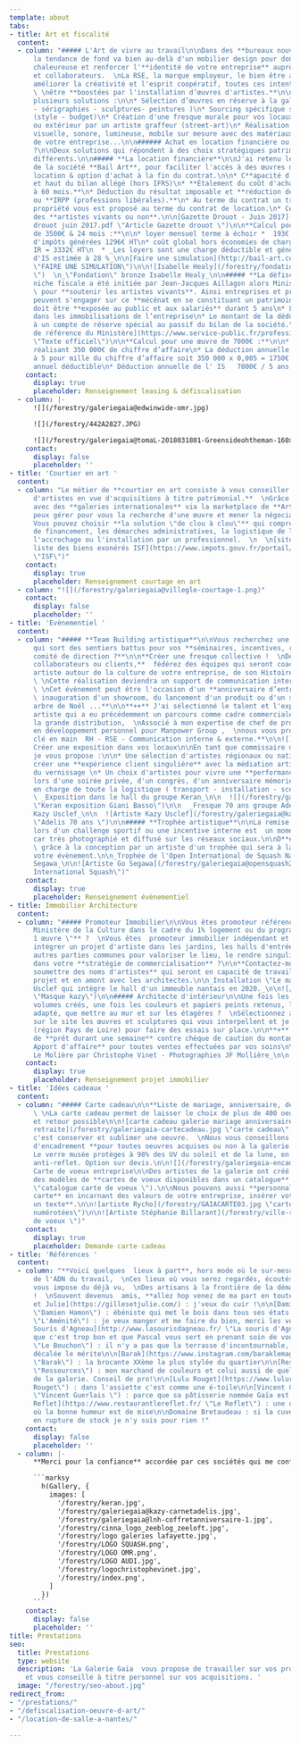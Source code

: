 ```yaml
---
template: about
tabs:
- title: Art et fiscalité
  content:
  - column: "##### L'Art de vivre au travail\n\nDans des **bureaux nouvelles générations,**
      la tendance de fond va bien au-delà d'un mobilier design pour donner une ambiance
      chaleureuse et renforcer l'**identité de votre entreprise** auprès de vos clients
      et collaborateurs.  \nLa RSE, la marque employeur, le bien être au travail pour
      améliorer la créativité et l'esprit coopératif, toutes ces intentions peuvent
      \ \nêtre **boostées par l'installation d’œuvres d'artistes.**\n\nJe vous propose
      plusieurs solutions :\n\n* Sélection d’œuvres en réserve à la galerie (photos
      - sérigraphies - sculptures- peintures )\n* Sourcing spécifique selon vos critères
      (style - budget)\n* Création d'une fresque murale pour vos locaux en intérieur
      ou extérieur par un artiste graffeur (street-art)\n* Réalisation d'une installation
      visuelle, sonore, lumineuse, mobile sur mesure avec des matériaux de recyclage
      de votre entreprise...\n\n###### Achat en location financière ou en défiscalisation
      ?\n\nDeux solutions qui répondent à des choix stratégiques patrimoniaux et fiscaux
      différents.\n\n##### **La location financière**\n\nJ'ai retenu le professionnalisme
      de la société **Bail Art**, pour faciliter l'accès à des œuvres d'art avec la
      location & option d'achat à la fin du contrat.\n\n* C**apacité d'emprunt** préservée
      et haut du bilan allégé (hors IFRS)\n* **Étalement du coût d'achat** de **13
      à 60 mois.**\n* Déduction du résultat imposable et **réduction de l'IS (entreprises)**
      ou **IRPP (professions libérales).**\n* Au terme du contrat un transfert de
      propriété vous est proposé au terme du contrat de location.\n* Cela concerne
      des **artistes vivants ou non**.\n\n[Gazette Drouot - Juin 2017](https://galeriegaia.fr/forestry/Gazette
      drouot juin 2017.pdf \"Article Gazette drouot \")\n\n**Calcul pour une œuvre
      de 3500€ & 24 mois :**\n\n* loyer mensuel terme à échoir *  193€ HT\n* économies
      d'impôts générées 1296€ HT\n* coût global hors économies de charges sociales,
      IR = 3332€ HT\n  * _Les loyers sont une charge déductible et génèrent une économie
      d'IS estimée à 28 %_\n\n[Faire une simulation](http://bail-art.com/le-leasing/
      \"FAIRE UNE SIMULATION\")\n\n![Isabelle Healy](/forestry/fondation.jpg \"Sculpture
      \")  \n_\"Fondation\" bronze Isabelle Healy_\n\n##### **La défiscalisation**\n\nCette
      niche fiscale a été initiée par Jean-Jacques Aillagon alors Ministre de la Culture
      \ pour **soutenir les artistes vivants**. Ainsi entreprises et professions libérales
      peuvent s'engager sur ce **mécénat en se constituant un patrimoine.**\n\n* L’œuvre
      doit être **exposée au public et aux salariés** durant 5 ans\n* L’œuvre figure
      dans les immobilisations de l’entreprise\n* Le montant de la déduction est inscrit
      à un compte de réserve spécial au passif du bilan de la société.\n\n  [Texte
      de référence du Ministère](https://www.service-public.fr/professionnels-entreprises/vosdroits/F32914
      \"Texte officiel\")\n\n**Calcul pour une œuvre de 7000€ :**\n\n* Une entreprise
      réalisant 350 000€ de chiffre d’affaire\n* La déduction annuelle est plafonnée
      à 5 pour mille du chiffre d’affaire soit 350 000 x 0,005 = 1750€ de plafond
      annuel déductible\n* Déduction annuelle de l' IS   7000€ / 5 ans = 1400€\n\n![](/forestry/galeriegaia@boisrond-omr.jpg)"
    contact:
      display: true
      placeholder: Renseignement leasing & défiscalisation
  - column: |-
      ![](/forestry/galeriegaia@edwinwide-omr.jpg)

      ![](/forestry/442A2827.JPG)

      ![](/forestry/galeriegaia@tomaL-2018031801-Greensideohtheman-160x121cm-ES.jpg)
    contact:
      display: false
      placeholder: ''
- title: 'Courtier en art '
  content:
  - column: "Le métier de **courtier en art consiste à vous conseiller sur une sélection
      d'artistes en vue d'acquisitions à titre patrimonial.**  \nGrâce à des contacts
      avec des **galeries internationales** via la marketplace de **Artprice**, je
      peux gérer pour vous la recherche d'une œuvre et mener la négociation.  \n  \n\\++
      Vous pouvez choisir **la solution \"de clou à clou\"** qui comprend le dossier
      de financement, les démarches administratives, la logistique de livraison et
      l'accrochage ou l'installation par un professionnel.  \n  \n[site info.gouv
      liste des biens exonérés ISF](https://www.impots.gouv.fr/portail/particulier/patrimoine-taxable-lisf
      \"ISF\")"
    contact:
      display: true
      placeholder: Renseignement courtage en art
  - column: "![](/forestry/galeriegaia@villegle-courtage-1.png)"
    contact:
      display: false
      placeholder: ''
- title: 'Evènementiel '
  content:
  - column: "##### **Team Building artistique**\n\nVous recherchez une idée originale,
      qui sort des sentiers battus pour vos **séminaires, incentives, réunions de
      comité de direction ?**\n\n**Créer une fresque collective !  \nDe 10 à 1000
      collaborateurs ou clients,**  fédérez des équipes qui seront coachées par une
      artiste autour de la culture de votre entreprise, de son Histoire, de ses  valeurs.
      \ \nCette réalisation deviendra un support de communication interne et externe.
      \ \nCet évènement peut être l'occasion d'un **anniversaire d’entreprise, d'une
      \ inauguration d'un showroom, du lancement d'un produit ou d'un service, d'un
      arbre de Noël ...**\n\n**++** J'ai sélectionné le talent et l'expérience d'une
      artiste qui a eu précédemment un parcours comme cadre commerciale dans dans
      la grande distribution,  \nAssocié à mon expertise de chef de projet et de formateur
      en développement personnel pour Manpower Group ,  \nnous vous proposons un **projet
      clé en main  RH - RSE - Communication interne & externe.**\n\n![](/forestry/galeriegaia@nathalieperie-teambuilding.jpg)\n\n![](/forestry/galeriegaia@nathalieperie-fresqueRSE.jpg)\n\n#####
      Créer une exposition dans vos locaux\n\nEn tant que commissaire d'exposition
      je vous propose :\n\n* Une sélection d'artistes régionaux ou nationaux  pour
      créer une **expérience client singulière** avec la médiation artistique lors
      du vernissage \n* Un choix d'artistes pour vivre une **performance en live**
      lors d'une soirée privée, d'un congrès, d'un anniversaire mémoriel.\n* La prise
      en charge de toute la logistique ( transport - installation - scénographie)\n\n
      \ _Exposition dans le hall du groupe Keran_\n\n  ![](/forestry/galeriegaia@keran@basso.jpg
      \"Keran exposition Giani Basso\")\n\n  _Fresque 70 ans groupe Adélis - Artiste
      Kazy Usclef_\n\n  ![Artiste Kazy Usclef](/forestry/galeriegaia@kazy-adelis.JPG
      \"Adelis 70 ans \")\n\n##### **Trophée artistique**\n\nLa remise d'un trophée
      lors d'un challenge sportif ou une incentive interne est  un moment singulier
      car très photographié et diffusé sur les réseaux sociaux.\n\nD**émarquez-vous**
      \ grâce à la conception par un artiste d'un trophée qui sera à la hauteur de
      votre évènement.\n\n_Trophée de l'Open International de Squash Nantes par Go
      Segawa_\n\n![Artiste Go Segawa](/forestry/galeriegaia@opensquash2018.jpg \"Open
      International Squash\")"
    contact:
      display: true
      placeholder: Renseignement évènementiel
- title: Immobilier Architecture
  content:
  - column: "##### Promoteur Immobilier\n\nVous êtes promoteur référencé auprès du
      Ministère de la Culture dans le cadre du 1% logement ou du programme **\"1 immeuble
      1 œuvre \"** ?  \nVous êtes  promoteur immobilier indépendant et vous souhaitez
      intégrer un projet d'artiste dans les jardins, les halls d'entrée ou toutes
      autres parties communes pour valoriser le lieu, le rendre singulier et attractif
      dans votre **stratégie de commercialisation** ?\n\n**Contactez-moi pour vous
      soumettre des noms d'artistes** qui seront en capacité de travailler en mode
      projet et en amont avec les architectes.\n\n_Installation \"Le masque\" de Kazy
      Usclef qui intègre le hall d'un immeuble nantais en 2020._\n\n![/forestry/masque.jpg](https://app.forestry.io/sites/rvlyohao9wjrjw/body-media//forestry/masque.jpg
      \"Masque kazy\")\n\n##### Architecte d'intérieur\n\nUne fois les espaces et
      volumes créés, une fois les couleurs et papiers peints retenus, le mobilier
      adapté, que mettre au mur et sur les étagères ?  \nSélectionnez avec vos clients
      sur le site les œuvres et sculptures qui vous interpellent et je vous les livre
      (région Pays de Loire) pour faire des essais sur place.\n\n**+** Possibilité
      de **prêt durant une semaine** contre chèque de caution du montant de l’œuvre.\n\n**++
      Apport d'affaire** pour toutes ventes effectuées par vos soins\n\n_Brasserie
      Le Molière par Christophe Vinet - Photographies JF Mollière_\n\n![/forestry/galeriegaia@brasserielemoliere@jeanfrancoismoliere.jpg](https://app.forestry.io/sites/rvlyohao9wjrjw/body-media//forestry/galeriegaia@brasserielemoliere@jeanfrancoismoliere.jpg)"
    contact:
      display: true
      placeholder: Renseignement projet immobilier
- title: 'Idées cadeaux '
  content:
  - column: "##### Carte cadeau\n\n**Liste de mariage, anniversaire, départ à la retraite**
      \ \nLa carte cadeau permet de laisser le choix de plus de 400 oeuvres  \nÉchange
      et retour possible\n\n![carte cadeau galerie mariage anniversaire départ à la
      retraite](/forestry/galeriegaia-cartecadeau.jpg \"carte cadeau\")\n\n##### Encadrement\n\nEncadrer
      c'est conserver et sublimer une oeuvre.  \nNous vous conseillons avec mon atelier
      d'encadrement **pour toutes oeuvres acquises ou non à la galerie.**\n\n**++**
      Le verre musée protèges à 98% des UV du soleil et de la lune, en plus il est
      anti-reflet. Option sur devis.\n\n![](/forestry/galeriegaia-encadrement.jpg)\n\n#####
      Carte de voeux entreprise\n\nDes artistes de la galerie ont créé à ma demande
      des modèles de **cartes de voeux disponibles dans un catalogue** [sur demande](galeriegaia@orange.fr
      \"catalogue carte de voeux \").\n\nNous pouvons aussi **personnaliser votre
      carte** en incarnant des valeurs de votre entreprise, insérer votre **logo et
      un texte**.\n\n![artiste Rycho](/forestry/GAIACARTE03.jpg \"carte de voeux signées
      numérotées\")\n\n![Artiste Stéphanie Billarant](/forestry/ville-revee.jpg \"carte
      de voeux \")"
    contact:
      display: true
      placeholder: Demande carte cadeau
- title: 'Références '
  content:
  - column: "**Voici quelques  lieux à part**, hors mode où le sur-mesure fait partie
      de l'ADN du travail,  \nCes lieux où vous serez regardés, écoutés sans qu'on
      vous impose du déjà vu,  \nDes artisans à la frontière de la démarche artistique
      !  \nSouvent devenus  amis, **allez hop venez de ma part en toute légèreté**\n\n[Gilles
      et Julie](https://gillesetjulie.com/) : j'veux du cuir !\n\n[Damien Hamon](https://daha.fr/
      \"Damien Hamon\") : ébéniste qui met le bois dans tous ses états !\n\n[L'Aménité](https://www.lamenite-restaurant-nantes.com/
      \"L'Aménité\") : je veux manger et me faire du bien, merci les voisins\n\n[La
      Souris d'Agneau](http://www.lasourisdagneau.fr/ \"La souris d'Agneau\") : parce
      que c'est trop bon et que Pascal vous sert en prenant soin de vous\n\n[Le Bouchon](https://www.le-bouchon-nantes.com/
      \"Le Bouchon\") : il n'y a pas que la terrasse d'incontournable, toute l'équipe
      décalée le mérite\n\n[Barak](https://www.instagram.com/baraklemagasin/?hl=fr
      \"Barak\") : la brocante XXème la plus stylée du quartier\n\n[Ressources](https://ressource-peintures.com/
      \"Ressources\") : mon marchand de couleurs et celui aussi de quelques artistes
      de la galerie. Conseil de pro!\n\n[Lulu Rouget](https://www.lulurouget.fr/ \"Lulu
      Rouget\") : dans l'assiette c'est comme une é-toile\n\n[Vincent Guerlais](https://www.vincentguerlais.com/
      \"Vincent Guerlais \") : parce que sa pâtisserie nommée Gaïa est juste un délice\n\n[Le
      Reflet](https://www.restaurantlereflet.fr/ \"Le Reflet\") : une délicieuse cuisine
      où la bonne humeur est de mise\n\nDomaine Bretaudeau : si la cuvée Gaïa est
      en rupture de stock je n'y suis pour rien !"
    contact:
      display: false
      placeholder: ''
  - column: |-
      **Merci pour la confiance** accordée par ces sociétés qui me confient des projets riches en défis et émotions artistiques.

      ```marksy
        h(Gallery, {
          images: [
            '/forestry/keran.jpg',
            '/forestry/galeriegaia@kazy-carnetadelis.jpg',
            '/forestry/galeriegaia@lnh-coffretanniversaire-1.jpg',
            '/forestry/cinna_logo_zeeblog_zeeloft.jpg',
            '/forestry/logo galeries lafayette.jpg',
            '/forestry/LOGO SQUASH.png',
            '/forestry/LOGO OMR.png',
            '/forestry/LOGO AUDI.jpg',
            '/forestry/logochristophevinet.jpg',
            '/forestry/index.png',
          ]
        })
      ```
    contact:
      display: false
      placeholder: ''
title: Prestations
seo:
  title: Prestations
  type: website
  description: 'La Galerie Gaïa  vous propose de travailler sur vos projets professionnels
    et vous conseille à titre personnel sur vos acquisitions. '
  image: "/forestry/seo-about.jpg"
redirect_from:
- "/prestations/"
- "/defiscalisation-oeuvre-d-art/"
- "/location-de-salle-a-nantes/"

---
```

